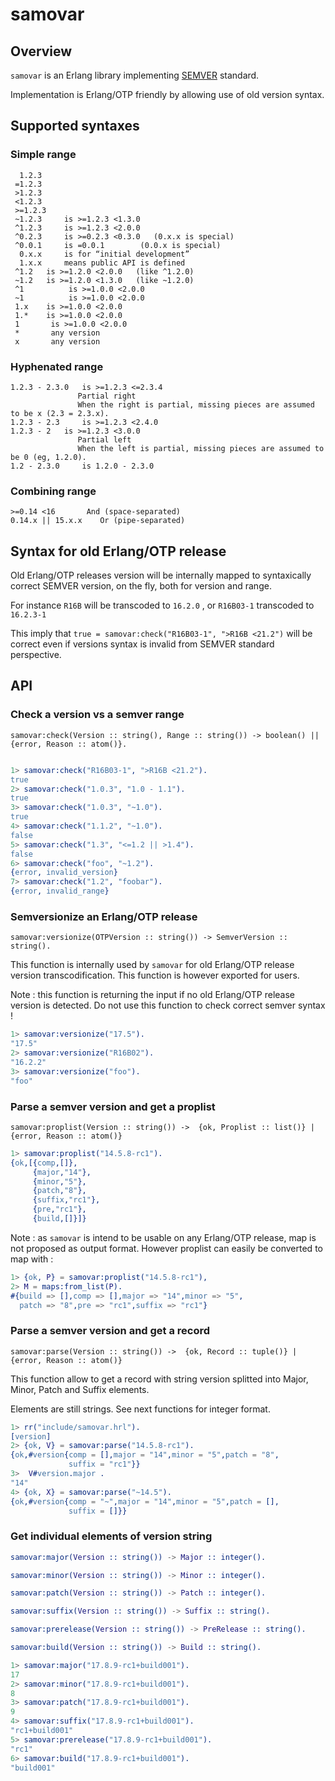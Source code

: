 # samovar

## Overview

`samovar` is an Erlang library implementing [SEMVER](https://semver.org/) standard.

Implementation is Erlang/OTP friendly by allowing use of old version syntax.

## Supported syntaxes

### Simple range
```
  1.2.3
 =1.2.3
 >1.2.3
 <1.2.3
 >=1.2.3
 ~1.2.3 	is >=1.2.3 <1.3.0 	 
 ^1.2.3 	is >=1.2.3 <2.0.0 	 
 ^0.2.3 	is >=0.2.3 <0.3.0 	(0.x.x is special)
 ^0.0.1 	is =0.0.1 	     (0.0.x is special)
  0.x.x 	is for “initial development”
  1.x.x 	means public API is defined
 ^1.2 	is >=1.2.0 <2.0.0 	(like ^1.2.0)
 ~1.2 	is >=1.2.0 <1.3.0 	(like ~1.2.0)
 ^1 	     is >=1.0.0 <2.0.0 	 
 ~1 	     is >=1.0.0 <2.0.0 	 
 1.x 	is >=1.0.0 <2.0.0 	 
 1.* 	is >=1.0.0 <2.0.0 	 
 1 	     is >=1.0.0 <2.0.0 	 
 * 	     any version 	 
 x 	     any version
```

### Hyphenated range
```
1.2.3 - 2.3.0 	is >=1.2.3 <=2.3.4
               Partial right
               When the right is partial, missing pieces are assumed to be x (2.3 = 2.3.x).
1.2.3 - 2.3 	is >=1.2.3 <2.4.0
1.2.3 - 2 	is >=1.2.3 <3.0.0
               Partial left
               When the left is partial, missing pieces are assumed to be 0 (eg, 1.2.0).
1.2 - 2.3.0 	is 1.2.0 - 2.3.0
```

### Combining range
```
>=0.14 <16 	     And (space-separated)
0.14.x || 15.x.x 	Or (pipe-separated)
```

## Syntax for old Erlang/OTP release

Old Erlang/OTP releases version will be internally mapped to syntaxically correct SEMVER version, on the fly,
both for version and range.

For instance `R16B` will be transcoded to `16.2.0` , or `R16B03-1` transcoded to `16.2.3-1`

This imply that `true = samovar:check("R16B03-1", ">R16B <21.2")` will be correct even if versions syntax is invalid from SEMVER standard perspective.

## API


### Check a version vs a semver range

`samovar:check(Version :: string(), Range :: string()) -> boolean() || {error, Reason :: atom()}.`

```erlang

1> samovar:check("R16B03-1", ">R16B <21.2").
true
2> samovar:check("1.0.3", "1.0 - 1.1").
true
3> samovar:check("1.0.3", "~1.0").
true
4> samovar:check("1.1.2", "~1.0").
false
5> samovar:check("1.3", "<=1.2 || >1.4").
false
6> samovar:check("foo", "~1.2").
{error, invalid_version}
7> samovar:check("1.2", "foobar").
{error, invalid_range}

```

### Semversionize an Erlang/OTP release

`samovar:versionize(OTPVersion :: string()) -> SemverVersion :: string().` 

This function is internally used by `samovar` for old Erlang/OTP release version transcodification.
This function is however exported for users.

Note : this function is returning the input if no old Erlang/OTP release version is detected. Do not use this function to check correct semver syntax !

```erlang
1> samovar:versionize("17.5").
"17.5"
2> samovar:versionize("R16B02").
"16.2.2"
3> samovar:versionize("foo").  
"foo"

```

### Parse a semver version and get a proplist

`samovar:proplist(Version :: string()) ->  {ok, Proplist :: list()} | {error, Reason :: atom()}` 

```erlang
1> samovar:proplist("14.5.8-rc1").
{ok,[{comp,[]},
     {major,"14"},
     {minor,"5"},
     {patch,"8"},
     {suffix,"rc1"},
     {pre,"rc1"},
     {build,[]}]}
```

Note : as `samovar` is intend to be usable on any Erlang/OTP release, map is not proposed as output format.
However proplist can easily be converted to map with : 
```erlang
1> {ok, P} = samovar:proplist("14.5.8-rc1"),
2> M = maps:from_list(P).   
#{build => [],comp => [],major => "14",minor => "5",
  patch => "8",pre => "rc1",suffix => "rc1"}
```

### Parse a semver version and get a record

`samovar:parse(Version :: string()) ->  {ok, Record :: tuple()} | {error, Reason :: atom()}` 

This function allow to get a record with string version splitted into Major, Minor, Patch and Suffix elements.

Elements are still strings. See next functions for integer format.

```erlang
1> rr("include/samovar.hrl").
[version]
2> {ok, V} = samovar:parse("14.5.8-rc1").
{ok,#version{comp = [],major = "14",minor = "5",patch = "8",
             suffix = "rc1"}}
3>  V#version.major . 
"14"
4> {ok, X} = samovar:parse("~14.5").
{ok,#version{comp = "~",major = "14",minor = "5",patch = [],
             suffix = []}}
```

### Get individual elements of version string

```erlang
samovar:major(Version :: string()) -> Major :: integer().

samovar:minor(Version :: string()) -> Minor :: integer().

samovar:patch(Version :: string()) -> Patch :: integer().

samovar:suffix(Version :: string()) -> Suffix :: string().

samovar:prerelease(Version :: string()) -> PreRelease :: string().

samovar:build(Version :: string()) -> Build :: string().
```

```erlang
1> samovar:major("17.8.9-rc1+build001").
17
2> samovar:minor("17.8.9-rc1+build001").
8
3> samovar:patch("17.8.9-rc1+build001").
9
4> samovar:suffix("17.8.9-rc1+build001").
"rc1+build001"
5> samovar:prerelease("17.8.9-rc1+build001").
"rc1"
6> samovar:build("17.8.9-rc1+build001").
"build001"

```


